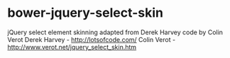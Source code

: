 bower-jquery-select-skin
========================

jQuery select element skinning adapted from Derek Harvey code by Colin Verot
Derek Harvey - http://lotsofcode.com/
Colin Verot - http://www.verot.net/jquery_select_skin.htm
